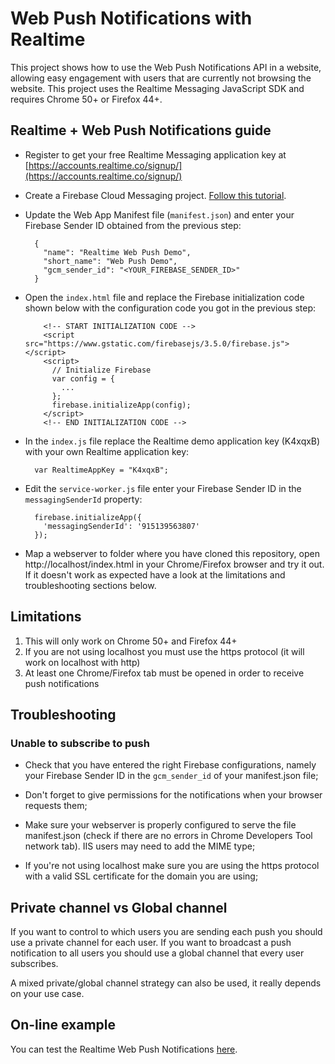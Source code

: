 # Web Push Notifications with Realtime
This project shows how to use the Web Push Notifications API in a website, allowing easy engagement with users that are currently not browsing the website. This project uses the Realtime Messaging JavaScript SDK and requires Chrome 50+ or Firefox 44+.

## Realtime + Web Push Notifications guide

- Register to get your free Realtime Messaging application key at [https://accounts.realtime.co/signup/](https://accounts.realtime.co/signup/)

- Create a Firebase Cloud Messaging project. [Follow this tutorial](http://messaging-public.realtime.co/documentation/starting-guide/mobilePushGCM.html).

- Update the Web App Manifest file (`manifest.json`) and enter your Firebase Sender ID obtained from the previous step:

		{
		  "name": "Realtime Web Push Demo",
		  "short_name": "Web Push Demo",
		  "gcm_sender_id": "<YOUR_FIREBASE_SENDER_ID>"		  
		}

- Open the `index.html` file and replace the Firebase initialization code shown below with the configuration code you got in the previous step:

		  <!-- START INITIALIZATION CODE -->
		  <script src="https://www.gstatic.com/firebasejs/3.5.0/firebase.js"></script>
		  <script>
		    // Initialize Firebase
		    var config = {
		      ...
		    };
		    firebase.initializeApp(config);
		  </script>
		  <!-- END INITIALIZATION CODE -->

- In the `index.js` file replace the Realtime demo application key (K4xqxB) with your own Realtime application key:

		var RealtimeAppKey = "K4xqxB"; 
	
- Edit the `service-worker.js` file enter your Firebase Sender ID in the `messagingSenderId` property:

		firebase.initializeApp({
		  'messagingSenderId': '915139563807'
		});

- Map a webserver to folder where you have cloned this repository, open http://localhost/index.html in your Chrome/Firefox browser and try it out. If it doesn't work as expected have a look at the limitations and troubleshooting sections below.                           
		

## Limitations
1. This will only work on Chrome 50+ and Firefox 44+
2. If you are not using localhost you must use the https protocol (it will work on localhost with http)
3. At least one Chrome/Firefox tab must be opened in order to receive push notifications 

## Troubleshooting

### Unable to subscribe to push

* Check that you have entered the right Firebase configurations, namely your Firebase Sender ID in the `gcm_sender_id` of your manifest.json file;

* Don't forget to give permissions for the notifications when your browser requests them;

* Make sure your webserver is properly configured to serve the file manifest.json (check if there are no errors in Chrome Developers Tool network tab). IIS users may need to add the MIME type; 

* If you're not using localhost make sure you are using the https protocol with a valid SSL certificate for the domain you are using;  

## Private channel vs Global channel
If you want to control to which users you are sending each push you should use a private channel for each user. If you want to broadcast a push notification to all users you should use a global channel that every user subscribes.

A mixed private/global channel strategy can also be used, it really depends on your use case.

## On-line example
You can test the Realtime Web Push Notifications [here](https://storage-cdn.realtime.co/web-push/index.html).
